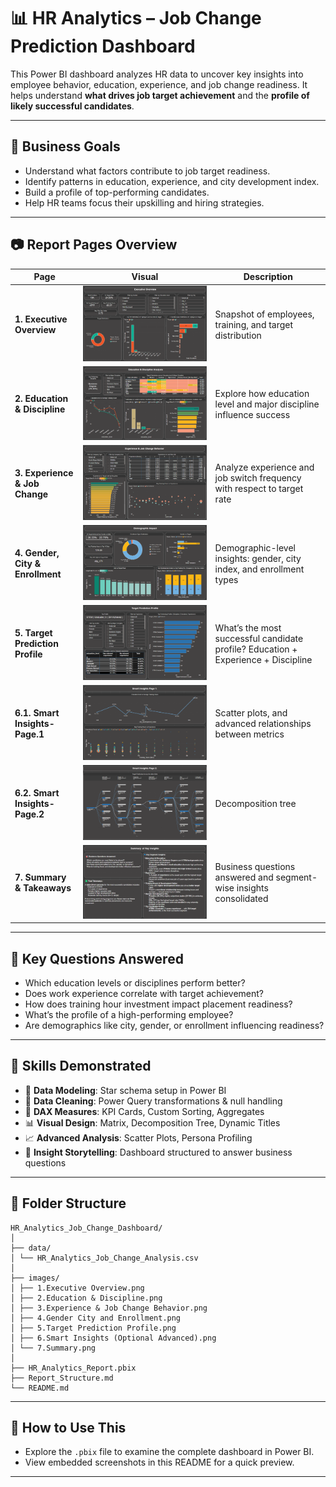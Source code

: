 # 📊 HR Analytics – Job Change Prediction Dashboard

This Power BI dashboard analyzes HR data to uncover key insights into employee behavior, education, experience, and job change readiness. It helps understand **what drives job target achievement** and the **profile of likely successful candidates**.

---

## 📌 Business Goals

- Understand what factors contribute to job target readiness.
- Identify patterns in education, experience, and city development index.
- Build a profile of top-performing candidates.
- Help HR teams focus their upskilling and hiring strategies.

---

## 📷 Report Pages Overview

| Page | Visual | Description |
|------|-------------|--------|
| **1. Executive Overview** | ![Page 1](images/1.Executive%20Overview.png) | Snapshot of employees, training, and target distribution |
| **2. Education & Discipline** | ![Page 2](images/2.Education%20&%20Discipline.png) | Explore how education level and major discipline influence success |
| **3. Experience & Job Change** | ![Page 3](images/3.Experience%20&%20Job%20Change%20Behavior.png) | Analyze experience and job switch frequency with respect to target rate |
| **4. Gender, City & Enrollment** | ![Page 4](images/4.Gender%20City%20and%20Enrollment.png) | Demographic-level insights: gender, city index, and enrollment types |
| **5. Target Prediction Profile** | ![Page 5](images/5.Target%20Prediction%20Profile.png) | What’s the most successful candidate profile? Education + Experience + Discipline |
| **6.1. Smart Insights-Page.1** | ![Page 6.1](images/6.1.Smart%20Insights%20Page-1.png) | Scatter plots,  and advanced relationships between metrics |
| **6.2. Smart Insights-Page.2** |  ![Page 6.2](images/6.2.Smart%20Insights%20Page-2.png) | Decomposition tree |
| **7. Summary & Takeaways** | ![Page 7](images/7.Summary.png) | Business questions answered and segment-wise insights consolidated |

---

## 🧠 Key Questions Answered

- Which education levels or disciplines perform better?
- Does work experience correlate with target achievement?
- How does training hour investment impact placement readiness?
- What’s the profile of a high-performing employee?
- Are demographics like city, gender, or enrollment influencing readiness?

---

## 🧠 Skills Demonstrated

- 📌 **Data Modeling**: Star schema setup in Power BI
- 🧹 **Data Cleaning**: Power Query transformations & null handling
- 🧮 **DAX Measures**: KPI Cards, Custom Sorting, Aggregates
- 📊 **Visual Design**: Matrix, Decomposition Tree, Dynamic Titles
- 📈 **Advanced Analysis**: Scatter Plots, Persona Profiling
- 🧠 **Insight Storytelling**: Dashboard structured to answer business questions

---

## 📁 Folder Structure

```
HR_Analytics_Job_Change_Dashboard/
│
├── data/
│ └── HR_Analytics_Job_Change_Analysis.csv
│
├── images/
│ ├── 1.Executive Overview.png
│ ├── 2.Education & Discipline.png
│ ├── 3.Experience & Job Change Behavior.png
│ ├── 4.Gender City and Enrollment.png
│ ├── 5.Target Prediction Profile.png
│ ├── 6.Smart Insights (Optional Advanced).png
│ └── 7.Summary.png
│
├── HR_Analytics_Report.pbix
├── Report_Structure.md
└── README.md

```
---

## 📁 How to Use This

- Explore the `.pbix` file to examine the complete dashboard in Power BI.
- View embedded screenshots in this README for a quick preview.

---
